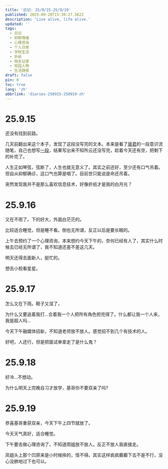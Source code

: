 ```yaml
---
title: '日记: 25/9/15-25/9/19'
published: 2025-09-20T15:30:27.562Z
description: 'Live alive, life alive.'
updated: ''
tags:
  - 日记
  - 抑郁情绪
  - 心理咨询
  - 个人日常
  - 学校生活
  - 折纸
  - 雨天记录
  - 校园人物
  - 生活随感
draft: false
pin: 0
toc: true
lang: 'zh'
abbrlink: 'diaries-250915-250919-zh'
---
```

# 25.9.15
还没有找到前路。

几天前翻出来这个本子，发现了这段没写完的文本。本来是看了[唐君](https://blog.tsxc.xyz)的一段意识流随笔，自己也想写[一段](https://log.eaverse.top/memos/nXTpFYVWRbGSvWbErH7ozJ)，结果写出来不知所云还没写完，趁着今天还有空，把剩下的补完了。

人生正如琴弦，弦断了，人生也就无意义了。其实之前还好，至少还有口气吊着。但自从抑郁确诊，这口气也算是咽了。目前世只能说是命还吊着。

突然发现我并不是那么喜欢信息技术，好像折纸才是我的白月光？

# 25.9.16
又在不雨了。下的好大，外面白茫茫的。

比较适合睡觉，但是睡不看。倒也无所谓，反正以后是要长眠的。

上午去预约了一个心理资询，本来想约今天下午的，奈何已经有人了，其实什么时候去已经无所谓了，我不知道还差不差这几天。

明天还得去面新人，挺忙的。

想去小枧看星星。

# 25.9.17
怎么又在下雨。鞋子又湿了，

为什么又要追着我打...合着我一个人把所有角色担完得了。什么都让我一个人来，我是超人吗...

今天下午融媒体招新，不知道老师放不放人。感觉招不到几个有技术的人。

好吧，人还行，但是把面试单拿走了是什么鬼？

# 25.9.18
好冷...不想动。

为什么明天上完晚自习才放学，基哥你不要双亲了吗?

# 25.9.19
恭喜基哥重获双亲，今天下午上四节就放了。

今天天气真好，适合睡觉。

下午要去做心理咨询了，不知道雨姐放不放人。反正不放人我直接走。

凤姐头上那个凹原来是小时候摔的，怪不得。其实这样疯疯癫癫下去不是不行，没心没肺地过下也可以。

